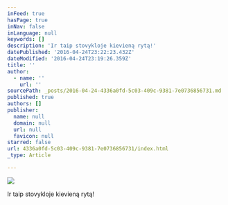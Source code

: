 ```yaml
---
inFeed: true
hasPage: true
inNav: false
inLanguage: null
keywords: []
description: 'Ir taip stovykloje kievieną rytą!'
datePublished: '2016-04-24T23:22:23.432Z'
dateModified: '2016-04-24T23:19:26.359Z'
title: ''
author:
  - name: ''
    url: ''
sourcePath: _posts/2016-04-24-4336a0fd-5c03-409c-9381-7e0736856731.md
published: true
authors: []
publisher:
  name: null
  domain: null
  url: null
  favicon: null
starred: false
url: 4336a0fd-5c03-409c-9381-7e0736856731/index.html
_type: Article

---
```

![](https://the-grid-user-content.s3-us-west-2.amazonaws.com/9e7f70bf-c284-48d8-b74e-f0acce282c26.jpg)

Ir taip stovykloje kievieną rytą!